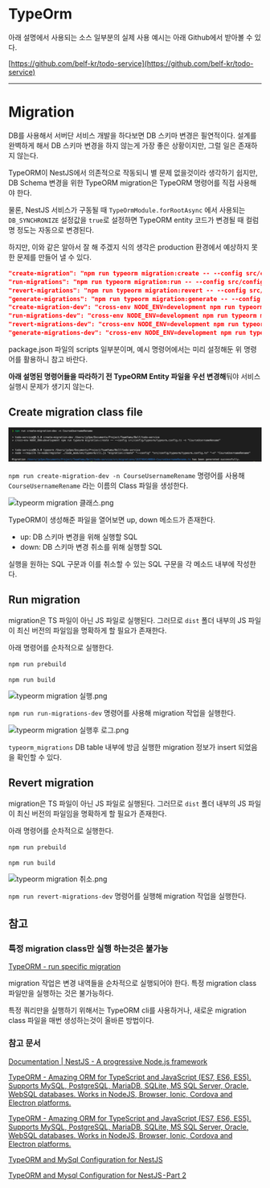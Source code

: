 # TypeOrm

아래 설명에서 사용되는 소스 일부분의 실제 사용 예시는 아래 Github에서 받아볼 수 있다.

[https://github.com/belf-kr/todo-service](https://github.com/belf-kr/todo-service)

---

# Migration

DB를 사용해서 서버단 서비스 개발을 하다보면 DB 스키마 변경은 필연적이다. 설계를 완벽하게 해서 DB 스키마 변경을 하지 않는게 가장 좋은 상황이지만, 그럴 일은 존재하지 않는다.

TypeORM이 NestJS에서 의존적으로 작동되니 별 문제 없을것이라 생각하기 쉽지만, DB Schema 변경을 위한 TypeORM migration은 TypeORM 명령어를 직접 사용해야 한다.

물론, NestJS 서비스가 구동될 때 `TypeOrmModule.forRootAsync` 에서 사용되는 `DB_SYNCHRONIZE` 설정값을 `true`로 설정하면 TypeORM entity 코드가 변경될 때 컬럼명 정도는 자동으로 변경된다.

하지만, 이와 같은 알아서 잘 해 주겠지 식의 생각은 production 환경에서 예상하지 못한 문제를 만들어 낼 수 있다.

```json
"create-migration": "npm run typeorm migration:create -- --config src/config/typeorm/typeorm.config.ts -n",
"run-migrations": "npm run typeorm migration:run -- --config src/config/typeorm/typeorm.config.ts",
"revert-migrations": "npm run typeorm migration:revert -- --config src/config/typeorm/typeorm.config.ts ",
"generate-migrations": "npm run typeorm migration:generate -- --config src/config/typeorm/typeorm.config.ts ",
"create-migration-dev": "cross-env NODE_ENV=development npm run typeorm migration:create -- --config src/config/typeorm/typeorm.config.ts -n",
"run-migrations-dev": "cross-env NODE_ENV=development npm run typeorm migration:run -- --config src/config/typeorm/typeorm.config.ts",
"revert-migrations-dev": "cross-env NODE_ENV=development npm run typeorm migration:revert -- --config src/config/typeorm/typeorm.config.ts ",
"generate-migrations-dev": "cross-env NODE_ENV=development npm run typeorm migration:generate -- --config src/config/typeorm/typeorm.config.ts "
```

package.json 파일의 scripts 일부분이며, 예시 명령어에서는 미리 설정해둔 위 명령어를 활용하니 참고 바란다.

**아래 설명된 명령어들을 따라하기 전 TypeORM Entity 파일을 우선 변경해**둬야 서비스 실행시 문제가 생기지 않는다.

## Create migration class file

![typeorm migration 생성.png](./typeorm_migration_create.png)

`npm run create-migration-dev -n CourseUsernameRename` 명령어를 사용해 `CourseUsernameRename` 라는 이름의 Class 파일을 생성한다.

![typeorm migration 클래스.png](./typeorm_migration_%E1%84%8F%E1%85%B3%E1%86%AF%E1%84%85%E1%85%A2%E1%84%89%E1%85%B3.png)

TypeORM이 생성해준 파일을 열어보면 up, down 메소드가 존재한다.

- up: DB 스키마 변경을 위해 실행할 SQL
- down: DB 스키마 변경 취소를 위해 실행할 SQL

실행을 원하는 SQL 구문과 이를 취소할 수 있는 SQL 구문을 각 메소드 내부에 작성한다.

## Run migration

migration은 TS 파일이 아닌 JS 파일로 실행된다. 그러므로 `dist` 폴더 내부의 JS 파일이 최신 버전의 파일임을 명확하게 할 필요가 존재한다.

아래 명령어를 순차적으로 실행한다.

`npm run prebuild`

`npm run build`

![typeorm migration 실행.png](./typeorm_migration_%E1%84%89%E1%85%B5%E1%86%AF%E1%84%92%E1%85%A2%E1%86%BC.png)

`npm run run-migrations-dev` 명령어를 사용해 migration 작업을 실행한다.

![typeorm migration 실행후 로그.png](./typeorm_migration_%E1%84%89%E1%85%B5%E1%86%AF%E1%84%92%E1%85%A2%E1%86%BC%E1%84%92%E1%85%AE_%E1%84%85%E1%85%A9%E1%84%80%E1%85%B3.png)

`typeorm_migrations` DB table 내부에 방금 실행한 migration 정보가 insert 되었음을 확인할 수 있다.

## Revert migration

migration은 TS 파일이 아닌 JS 파일로 실행된다. 그러므로 `dist` 폴더 내부의 JS 파일이 최신 버전의 파일임을 명확하게 할 필요가 존재한다.

아래 명령어를 순차적으로 실행한다.

`npm run prebuild`

`npm run build`

![typeorm migration 취소.png](./typeorm_migration_%E1%84%8E%E1%85%B1%E1%84%89%E1%85%A9.png)

`npm run revert-migrations-dev` 명령어를 실행해 migration 작업을 실행한다.

## 참고

### 특정 migration class만 실행 하는것은 불가능

[TypeORM - run specific migration](https://stackoverflow.com/questions/55422188/typeorm-run-specific-migration)

migration 작업은 변경 내역들을 순차적으로 실행되어야 한다. 특정 migration class 파일만을 실행하는 것은 불가능하다.

특정 쿼리만을 실행하기 위해서는 TypeORM cli를 사용하거나, 새로운 migration class 파일을 매번 생성하는것이 올바른 방법이다.

### 참고 문서

[Documentation | NestJS - A progressive Node.js framework](https://docs.nestjs.com/techniques/database#migrations)

[TypeORM - Amazing ORM for TypeScript and JavaScript (ES7, ES6, ES5). Supports MySQL, PostgreSQL, MariaDB, SQLite, MS SQL Server, Oracle, WebSQL databases. Works in NodeJS, Browser, Ionic, Cordova and Electron platforms.](https://typeorm.io/#/migrations)

[TypeORM - Amazing ORM for TypeScript and JavaScript (ES7, ES6, ES5). Supports MySQL, PostgreSQL, MariaDB, SQLite, MS SQL Server, Oracle, WebSQL databases. Works in NodeJS, Browser, Ionic, Cordova and Electron platforms.](https://typeorm.io/#/using-cli/run-migrations)

[TypeORM and MySql Configuration for NestJS](https://medium.com/swlh/typeorm-and-mysql-configuration-for-nestjs-1d368b42a15f)

[TypeORM and Mysql Configuration for NestJS - Part 2](https://medium.com/geekculture/typeorm-and-mysql-configuration-for-nestjs-part-2-30a288054330)

